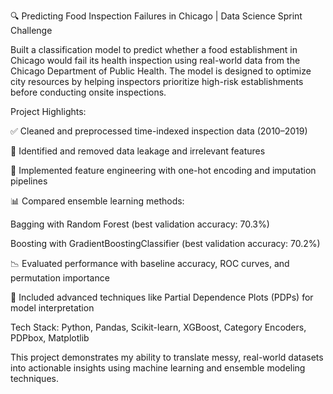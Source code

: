 🔍 Predicting Food Inspection Failures in Chicago | Data Science Sprint Challenge

Built a classification model to predict whether a food establishment in Chicago would fail its health inspection using real-world data from the Chicago Department of Public Health. The model is designed to optimize city resources by helping inspectors prioritize high-risk establishments before conducting onsite inspections.

Project Highlights:

✅ Cleaned and preprocessed time-indexed inspection data (2010–2019)

🔎 Identified and removed data leakage and irrelevant features

🧼 Implemented feature engineering with one-hot encoding and imputation pipelines

📊 Compared ensemble learning methods:

Bagging with Random Forest (best validation accuracy: 70.3%)

Boosting with GradientBoostingClassifier (best validation accuracy: 70.2%)

📉 Evaluated performance with baseline accuracy, ROC curves, and permutation importance

🧠 Included advanced techniques like Partial Dependence Plots (PDPs) for model interpretation

Tech Stack:
Python, Pandas, Scikit-learn, XGBoost, Category Encoders, PDPbox, Matplotlib

This project demonstrates my ability to translate messy, real-world datasets into actionable insights using machine learning and ensemble modeling techniques.

